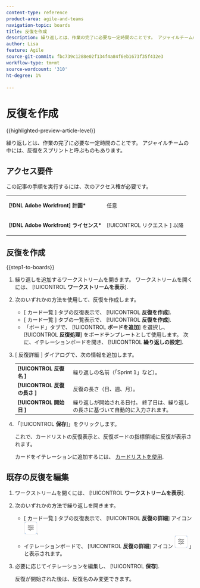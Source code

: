 ```yaml
---
content-type: reference
product-area: agile-and-teams
navigation-topic: boards
title: 反復を作成
description: 繰り返しとは、作業の完了に必要な一定時間のことです。 アジャイルチームの中には、反復をスプリントと呼ぶものもあります。
author: Lisa
feature: Agile
source-git-commit: fbc739c1288e02f134f4a84f6eb1673f35f432e3
workflow-type: tm+mt
source-wordcount: '310'
ht-degree: 1%

---
```


# 反復を作成

{{highlighted-preview-article-level}}

繰り返しとは、作業の完了に必要な一定時間のことです。 アジャイルチームの中には、反復をスプリントと呼ぶものもあります。

## アクセス要件

この記事の手順を実行するには、次のアクセス権が必要です。

<table style="table-layout:auto"> 
 <col> 
 </col> 
 <col> 
 </col> 
 <tbody> 
  <tr> 
   <td role="rowheader"><strong>[!DNL Adobe Workfront] 計画*</strong></td> 
   <td> <p>任意</p> </td> 
  </tr> 
  <tr> 
   <td role="rowheader"><strong>[!DNL Adobe Workfront] ライセンス*</strong></td> 
   <td> <p>[!UICONTROL リクエスト ] 以降</p> </td> 
  </tr> 
 </tbody> 
</table>

## 反復を作成

{{step1-to-boards}}

1. 繰り返しを追加するワークストリームを開きます。 ワークストリームを開くには、 [!UICONTROL **ワークストリームを表示**].
1. 次のいずれかの方法を使用して、反復を作成します。

   * [ カード一覧 ] タブの反復表示で、 [!UICONTROL **反復を作成**].
   * [ カード一覧 ] タブの一覧表示で、 [!UICONTROL **反復を作成**].
   * 「ボード」タブで、 [!UICONTROL **ボードを追加**] を選択し、 [!UICONTROL **反復処理**] をボードテンプレートとして使用します。 次に、イテレーションボードを開き、 [!UICONTROL **繰り返しの設定**].

1. [ 反復詳細 ] ダイアログで、次の情報を追加します。

   <table style="table-layout:auto"> 
    <tbody> 
     <tr> 
      <td><strong>[!UICONTROL 反復名 ]</strong></td> 
      <td>繰り返しの名前（「Sprint 1」など）。</td> 
     </tr> 
     <tr> 
      <td><strong>[!UICONTROL 反復の長さ ]</strong></td> 
      <td>反復の長さ（日、週、月）。</td> 
     </tr>
     <tr> 
      <td><strong>[!UICONTROL 開始日 ]</strong></td> 
      <td>繰り返しが開始される日付。 終了日は、繰り返しの長さに基づいて自動的に入力されます。</td> 
     </tr> 
    </tbody> 
   </table>

1. 「[!UICONTROL **保存**]」をクリックします。

   これで、カードリストの反復表示と、反復ボードの指標領域に反復が表示されます。

   カードをイテレーションに追加するには、 [カードリストを使用](/help/quicksilver/agile/use-boards-agile-planning-tools/use-card-list.md).

## 既存の反復を編集

1. ワークストリームを開くには、 [!UICONTROL **ワークストリームを表示**].
1. 次のいずれかの方法で繰り返しを開きます。

   * [ カード一覧 ] タブの反復表示で、 [!UICONTROL **反復の詳細**] アイコン ![反復の詳細](assets/iteration-details-button.png).
   * イテレーションボードで、 [!UICONTROL **反復の詳細**] アイコン ![反復の詳細](assets/iteration-details-button.png) 」と表示されます。

1. 必要に応じてイテレーションを編集し、 [!UICONTROL **保存**].

   反復が開始された後は、反復名のみ変更できます。

